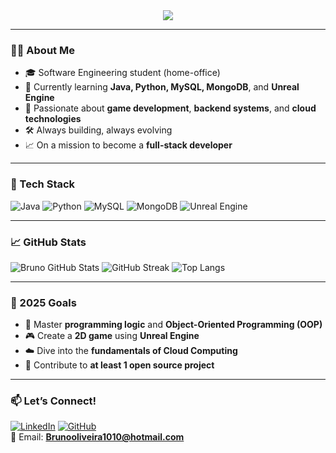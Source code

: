 <div align="center">
  <img src="https://readme-typing-svg.demolab.com?font=Fira+Code&pause=1000&color=00FFAB&center=true&vCenter=true&width=435&lines=Practice,+but+never+preach;I'm+Bruno+Lopes;Engineering+Student+%F0%9F%9A%80;Aspiring+Software+Engineer;Always+learning+and+building!" />
</div>

---

### 👨‍💻 About Me
- 🎓 Software Engineering student (home-office)
- 🧠 Currently learning **Java, Python, MySQL, MongoDB**, and **Unreal Engine**
- 🚀 Passionate about **game development**, **backend systems**, and **cloud technologies**
- 🛠️ Always building, always evolving
- 📈 On a mission to become a **full-stack developer**

---

### 🧰 Tech Stack
![Java](https://img.shields.io/badge/Java-ED8B00?style=flat&logo=java&logoColor=white)
![Python](https://img.shields.io/badge/Python-3776AB?style=flat&logo=python&logoColor=white)
![MySQL](https://img.shields.io/badge/MySQL-4479A1?style=flat&logo=mysql&logoColor=white)
![MongoDB](https://img.shields.io/badge/MongoDB-47A248?style=flat&logo=mongodb&logoColor=white)
![Unreal Engine](https://img.shields.io/badge/Unreal-313131?style=flat&logo=unrealengine&logoColor=white)

---

### 📈 GitHub Stats
![Bruno GitHub Stats](https://github-readme-stats.vercel.app/api?username=0liveiraDev&show_icons=true&theme=radical)
![GitHub Streak](https://streak-stats.demolab.com?user=0liveiraDev&theme=radical&hide_border=false)
![Top Langs](https://github-readme-stats.vercel.app/api/top-langs/?username=0liveiraDev&layout=compact&theme=radical)

---

### 🎯 2025 Goals
- 🧠 Master **programming logic** and **Object-Oriented Programming (OOP)**
- 🎮 Create a **2D game** using **Unreal Engine**
- ☁️ Dive into the **fundamentals of Cloud Computing**
- 🤝 Contribute to **at least 1 open source project**

---

### 📫 Let’s Connect!
[![LinkedIn](https://img.shields.io/badge/LinkedIn-blue?style=flat&logo=linkedin&logoColor=white)](https://www.linkedin.com/in/brunol-opes/)
[![GitHub](https://img.shields.io/badge/GitHub-000?style=flat&logo=github&logoColor=white)](https://github.com/0liveiraDev)  
📧 Email: **Brunooliveira1010@hotmail.com**
